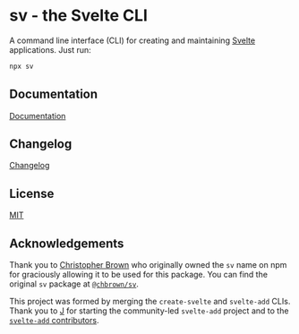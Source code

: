 # sv - the Svelte CLI

A command line interface (CLI) for creating and maintaining [Svelte](https://svelte.dev) applications. Just run:

```bash
npx sv
```

## Documentation

[Documentation](https://svelte.dev/docs/cli/overview)

## Changelog

[Changelog](./CHANGELOG.md)

## License

[MIT](../../LICENSE)

## Acknowledgements

Thank you to [Christopher Brown](https://github.com/chbrown) who originally owned the `sv` name on npm for graciously allowing it to be used for this package. You can find the original `sv` package at [`@chbrown/sv`](https://www.npmjs.com/package/@chbrown/sv).

This project was formed by merging the `create-svelte` and `svelte-add` CLIs. Thank you to [J](https://github.com/babichjacob) for starting the community-led `svelte-add` project and to the [`svelte-add` contributors](https://github.com/svelte-add/svelte-add/graphs/contributors).
